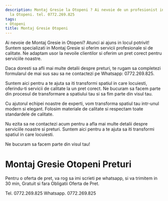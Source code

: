 ```yaml
---
description: Montaj Gresie la Otopeni ? Ai nevoie de un profesionist in Montaj Gresie
  la Otopeni. tel. 0772.269.825
tags:
- Otopeni
title: Montaj Gresie Otopeni
---
```



Ai nevoie de Montaj Gresie in Otopeni? Atunci ai ajuns in locul potrivit! Suntem specializati in Montaj Gresie si oferim servicii profesionale si de calitate. Ne adaptam usor la nevoile clientilor si oferim un pret corect pentru serviciile noastre. 

Daca doresti sa afli mai multe detalii despre preturi, te rugam sa completezi formularul de mai sus sau sa ne contactezi pe Whatsapp: 0772.269.825. 

Suntem aici pentru a te ajuta sa iti transformi spatiul in care locuiesti, oferindu-ti servicii de calitate la un pret corect. Ne bucuram sa facem parte din procesul de transformare a spatiului tau si sa fim parte din visul tau. 

Cu ajutorul echipei noastre de experti, vom transforma spatiul tau intr-unul modern si elegant. Folosim materiale de calitate si respectam toate standardele de calitate. 

Nu ezita sa ne contactezi acum pentru a afla mai multe detalii despre serviciile noastre si preturi. Suntem aici pentru a te ajuta sa iti transformi spatiul in care locuiesti. 

Ne bucuram sa facem parte din visul tau!

# Montaj Gresie Otopeni Preturi
Pentru o oferta de pret, va rog sa imi scrieti pe whatsapp, si va trimitem in 30 min, Gratuit si fara Obligatii Oferta de Pret.

Tel. 0772.269.825
Whatsapp. 0772.269.825
